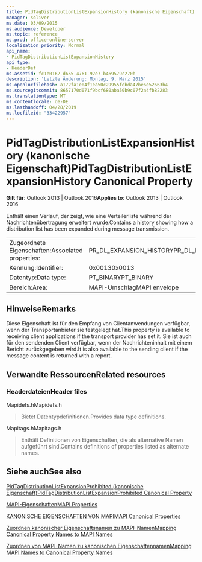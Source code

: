 ```yaml
---
title: PidTagDistributionListExpansionHistory (kanonische Eigenschaft)
manager: soliver
ms.date: 03/09/2015
ms.audience: Developer
ms.topic: reference
ms.prod: office-online-server
localization_priority: Normal
api_name:
- PidTagDistributionListExpansionHistory
api_type:
- HeaderDef
ms.assetid: fc1e0162-d655-4761-92e7-b469579c270b
description: 'Letzte Änderung: Montag, 9. März 2015'
ms.openlocfilehash: a172fa1e04f1ea50c29955febda47be6e52663b4
ms.sourcegitcommit: 8657170d071f9bcf680aba50b9c07f2a4fb82283
ms.translationtype: MT
ms.contentlocale: de-DE
ms.lasthandoff: 04/28/2019
ms.locfileid: "33422957"
---
```

# <a name="pidtagdistributionlistexpansionhistory-canonical-property"></a><span data-ttu-id="d9df6-103">PidTagDistributionListExpansionHistory (kanonische Eigenschaft)</span><span class="sxs-lookup"><span data-stu-id="d9df6-103">PidTagDistributionListExpansionHistory Canonical Property</span></span>

  
  
<span data-ttu-id="d9df6-104">**Gilt für**: Outlook 2013 | Outlook 2016</span><span class="sxs-lookup"><span data-stu-id="d9df6-104">**Applies to**: Outlook 2013 | Outlook 2016</span></span> 
  
<span data-ttu-id="d9df6-105">Enthält einen Verlauf, der zeigt, wie eine Verteilerliste während der Nachrichtenübertragung erweitert wurde.</span><span class="sxs-lookup"><span data-stu-id="d9df6-105">Contains a history showing how a distribution list has been expanded during message transmission.</span></span> 
  
|||
|:-----|:-----|
|<span data-ttu-id="d9df6-106">Zugeordnete Eigenschaften:</span><span class="sxs-lookup"><span data-stu-id="d9df6-106">Associated properties:</span></span>  <br/> |<span data-ttu-id="d9df6-107">PR_DL_EXPANSION_HISTORY</span><span class="sxs-lookup"><span data-stu-id="d9df6-107">PR_DL_EXPANSION_HISTORY</span></span>  <br/> |
|<span data-ttu-id="d9df6-108">Kennung:</span><span class="sxs-lookup"><span data-stu-id="d9df6-108">Identifier:</span></span>  <br/> |<span data-ttu-id="d9df6-109">0x0013</span><span class="sxs-lookup"><span data-stu-id="d9df6-109">0x0013</span></span>  <br/> |
|<span data-ttu-id="d9df6-110">Datentyp:</span><span class="sxs-lookup"><span data-stu-id="d9df6-110">Data type:</span></span>  <br/> |<span data-ttu-id="d9df6-111">PT_BINARY</span><span class="sxs-lookup"><span data-stu-id="d9df6-111">PT_BINARY</span></span>  <br/> |
|<span data-ttu-id="d9df6-112">Bereich:</span><span class="sxs-lookup"><span data-stu-id="d9df6-112">Area:</span></span>  <br/> |<span data-ttu-id="d9df6-113">MAPI-Umschlag</span><span class="sxs-lookup"><span data-stu-id="d9df6-113">MAPI envelope</span></span>  <br/> |
   
## <a name="remarks"></a><span data-ttu-id="d9df6-114">Hinweise</span><span class="sxs-lookup"><span data-stu-id="d9df6-114">Remarks</span></span>

<span data-ttu-id="d9df6-115">Diese Eigenschaft ist für den Empfang von Clientanwendungen verfügbar, wenn der Transportanbieter sie festgelegt hat.</span><span class="sxs-lookup"><span data-stu-id="d9df6-115">This property is available to receiving client applications if the transport provider has set it.</span></span> <span data-ttu-id="d9df6-116">Sie ist auch für den sendenden Client verfügbar, wenn der Nachrichteninhalt mit einem Bericht zurückgegeben wird.</span><span class="sxs-lookup"><span data-stu-id="d9df6-116">It is also available to the sending client if the message content is returned with a report.</span></span> 
  
## <a name="related-resources"></a><span data-ttu-id="d9df6-117">Verwandte Ressourcen</span><span class="sxs-lookup"><span data-stu-id="d9df6-117">Related resources</span></span>

### <a name="header-files"></a><span data-ttu-id="d9df6-118">Headerdateien</span><span class="sxs-lookup"><span data-stu-id="d9df6-118">Header files</span></span>

<span data-ttu-id="d9df6-119">Mapidefs.h</span><span class="sxs-lookup"><span data-stu-id="d9df6-119">Mapidefs.h</span></span>
  
> <span data-ttu-id="d9df6-120">Bietet Datentypdefinitionen.</span><span class="sxs-lookup"><span data-stu-id="d9df6-120">Provides data type definitions.</span></span>
    
<span data-ttu-id="d9df6-121">Mapitags.h</span><span class="sxs-lookup"><span data-stu-id="d9df6-121">Mapitags.h</span></span>
  
> <span data-ttu-id="d9df6-122">Enthält Definitionen von Eigenschaften, die als alternative Namen aufgeführt sind.</span><span class="sxs-lookup"><span data-stu-id="d9df6-122">Contains definitions of properties listed as alternate names.</span></span>
    
## <a name="see-also"></a><span data-ttu-id="d9df6-123">Siehe auch</span><span class="sxs-lookup"><span data-stu-id="d9df6-123">See also</span></span>



[<span data-ttu-id="d9df6-124">PidTagDistributionListExpansionProhibited (kanonische Eigenschaft)</span><span class="sxs-lookup"><span data-stu-id="d9df6-124">PidTagDistributionListExpansionProhibited Canonical Property</span></span>](pidtagdistributionlistexpansionprohibited-canonical-property.md)


[<span data-ttu-id="d9df6-125">MAPI-Eigenschaften</span><span class="sxs-lookup"><span data-stu-id="d9df6-125">MAPI Properties</span></span>](mapi-properties.md)
  
[<span data-ttu-id="d9df6-126">KANONISCHE EIGENSCHAFTEN VON MAPI</span><span class="sxs-lookup"><span data-stu-id="d9df6-126">MAPI Canonical Properties</span></span>](mapi-canonical-properties.md)
  
[<span data-ttu-id="d9df6-127">Zuordnen kanonischer Eigenschaftsnamen zu MAPI-Namen</span><span class="sxs-lookup"><span data-stu-id="d9df6-127">Mapping Canonical Property Names to MAPI Names</span></span>](mapping-canonical-property-names-to-mapi-names.md)
  
[<span data-ttu-id="d9df6-128">Zuordnen von MAPI-Namen zu kanonischen Eigenschaftennamen</span><span class="sxs-lookup"><span data-stu-id="d9df6-128">Mapping MAPI Names to Canonical Property Names</span></span>](mapping-mapi-names-to-canonical-property-names.md)

